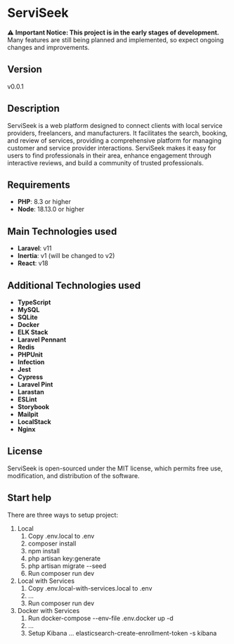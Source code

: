 # ServiSeek

⚠️ **Important Notice: This project is in the early stages of development.** Many features are still being planned and implemented, so expect ongoing changes and improvements.

## Version

v0.0.1

## Description

ServiSeek is a web platform designed to connect clients with local service providers, freelancers, and manufacturers. It facilitates the search, booking, and review of services, providing a comprehensive platform for managing customer and service provider interactions. ServiSeek makes it easy for users to find professionals in their area, enhance engagement through interactive reviews, and build a community of trusted professionals.

## Requirements

-   **PHP**: 8.3 or higher
-   **Node**: 18.13.0 or higher

## Main Technologies used

-   **Laravel**: v11
-   **Inertia**: v1 (will be changed to v2)
-   **React**: v18

## Additional Technologies used

-   **TypeScript**
-   **MySQL**
-   **SQLite**
-   **Docker**
-   **ELK Stack**
-   **Laravel Pennant**
-   **Redis**
-   **PHPUnit**
-   **Infection**
-   **Jest**
-   **Cypress**
-   **Laravel Pint**
-   **Larastan**
-   **ESLint**
-   **Storybook**
-   **Mailpit**
-   **LocalStack**
-   **Nginx**

## License

ServiSeek is open-sourced under the MIT license, which permits free use, modification, and distribution of the software.

## Start help

There are three ways to setup project:

1. Local
    1. Copy .env.local to .env
    2. composer install
    3. npm install
    4. php artisan key:generate
    5. php artisan migrate --seed
    6. Run composer run dev
2. Local with Services
    1. Copy .env.local-with-services.local to .env
    2. ...
    3. Run composer run dev
3. Docker with Services
    1. Run docker-compose --env-file .env.docker up -d
    2. ...
    3. Setup Kibana ... elasticsearch-create-enrollment-token -s kibana
